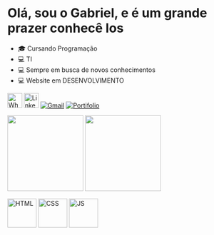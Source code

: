 <h1>Olá, sou o Gabriel, e é um grande prazer conhecê los</h1>

<ul dir="auto">
<li><g-emoji class="g-emoji" alias="mortar_board" fallback-src="https://github.githubassets.com/images/icons/emoji/unicode/1f393.png">🎓</g-emoji> Cursando Programação</li>
<li><g-emoji class="g-emoji" alias="computer" fallback-src="https://github.githubassets.com/images/icons/emoji/unicode/1f4bb.png">💻</g-emoji> TI</li>
<li><g-emoji class="g-emoji" alias="computer" fallback-src="https://github.githubassets.com/images/icons/emoji/unicode/1f4bb.png">💻</g-emoji> Sempre em busca de novos conhecimentos</li>
<li><g-emoji class="g-emoji" alias="computer" fallback-src="https://github.githubassets.com/images/icons/emoji/unicode/1f4bb.png">💻</g-emoji> Website em DESENVOLVIMENTO</li>
</ul>

<i class="fa-brands fa-whatsapp" style="color: #ffffff;"></i>
<a href="https://api.whatsapp.com/send/?phone=5512997935579&amp;text&amp;type=phone_number&amp;app_absent=0" rel="nofollow"><img src="https://cdn.discordapp.com/attachments/706703254817603604/1141387760603775096/whatsapp.png" alt="WhatsApp" target:_blank data-canonical-src="[https://img.shields.io/badge/WhatsApp-25D366?style=for-the-badge&amp;logo=whatsapp&amp;logoColor=white](https://img.icons8.com/?size=10&id=a8unpNrefMCC&format=png)https://img.icons8.com/?size=512&id=a8unpNrefMCC&format=png" style="height: 33px;"></a>
<a href="https://www.linkedin.com/in/gabriel-felicio-a1a398281/" rel="nofollow"><img src="https://cdn.discordapp.com/attachments/706703254817603604/1141389052684271687/linkedin.png" alt="Linkedin" data-canonical-src="https://img.shields.io/badge/LinkedIn-0077B5?style=for-the-badge&amp;logo=linkedin&amp;logoColor=white" style="height: 33px;"></a>
<a href="mailto:gabrielfelilemes@gmail.com"><img src="https://camo.githubusercontent.com/571384769c09e0c66b45e39b5be70f68f552db3e2b2311bc2064f0d4a9f5983b/68747470733a2f2f696d672e736869656c64732e696f2f62616467652f476d61696c2d4431343833363f7374796c653d666f722d7468652d6261646765266c6f676f3d676d61696c266c6f676f436f6c6f723d7768697465" alt="Gmail" data-canonical-src="https://img.shields.io/badge/Gmail-D14836?style=for-the-badge&amp;logo=gmail&amp;logoColor=white" style="max-width: 130%;"></a>
 <a href="#" rel="nofollow"><img src="https://camo.githubusercontent.com/c873e86c083c071c7fd068a17ab549b763fad7088681d6d831f68b32a4305b3a/68747470733a2f2f696d672e736869656c64732e696f2f62616467652f776562736974652d3030303030303f7374796c653d666f722d7468652d6261646765266c6f676f3d41626f75742e6d65266c6f676f436f6c6f723d7768697465" alt="Portifolio" data-canonical-src="https://img.shields.io/badge/website-000000?style=for-the-badge&amp;logo=About.me&amp;logoColor=white" style="max-width: 130%;"></a>

<img height="170em" src="https://camo.githubusercontent.com/f0730a337f84851c662b7a3360bab42ae7aa160e8d2e069d4900af5b2e9bb6db/68747470733a2f2f6769746875622d726561646d652d73746174732e76657263656c2e6170702f6170693f757365726e616d653d78616175757a696e266c61796f75743d636f6d70616374266c616e67735f636f756e743d372669636f6e733d74727565267468656d653d6769746875625f6461726b" data-canonical-src="https://github-readme-stats.vercel.app/api?username=xaauuzin&show_icons=true&theme=github_dark&include_all_commits=truecount_private=true" style="max-width: 100%;"> <img height="170em" src="https://camo.githubusercontent.com/02cf6d356cbb82ca879e925371d065ced2f6fc691ba4c9499627837bbbd0aedf/68747470733a2f2f6769746875622d726561646d652d73746174732e76657263656c2e6170702f6170692f746f702d6c616e67732f3f757365726e616d653d78616175757a696e266c61796f75743d636f6d70616374266c616e67735f636f756e743d372669636f6e733d74727565267468656d653d6769746875625f6461726b" data-canonical-src="https://github-readme-stats.vercel.app/api/top-langs/?username=XaauuziN&layout=compact&langs_count=7&theme=github_dark" style="max-width: 100%">

<img height="65em" src="https://cdn.discordapp.com/attachments/706703254817603604/1136414342145916958/html-5.png" alt="HTML" style: max> <img height="65em" src="https://cdn.discordapp.com/attachments/706703254817603604/1136416404950749224/css-3.png" alt="CSS" style: max> <img height="65em" src="https://cdn.discordapp.com/attachments/706703254817603604/1136416968858152980/js.png" alt="JS" style: max>
 

